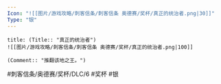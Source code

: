 ```yaml
---
Icon: "![[图片/游戏攻略/刺客信条/刺客信条 奥德赛/奖杯/真正的统治者.png|30]]"
Type: "银"
---
```

```ad-common-silver-trophy
title: (Title:: "真正的统治者")
![[图片/游戏攻略/刺客信条/刺客信条 奥德赛/奖杯/真正的统治者.png|100]]

(Comment:: "推翻该地之王。")
```

#刺客信条/奥德赛/奖杯/DLC/6 #奖杯 #银
